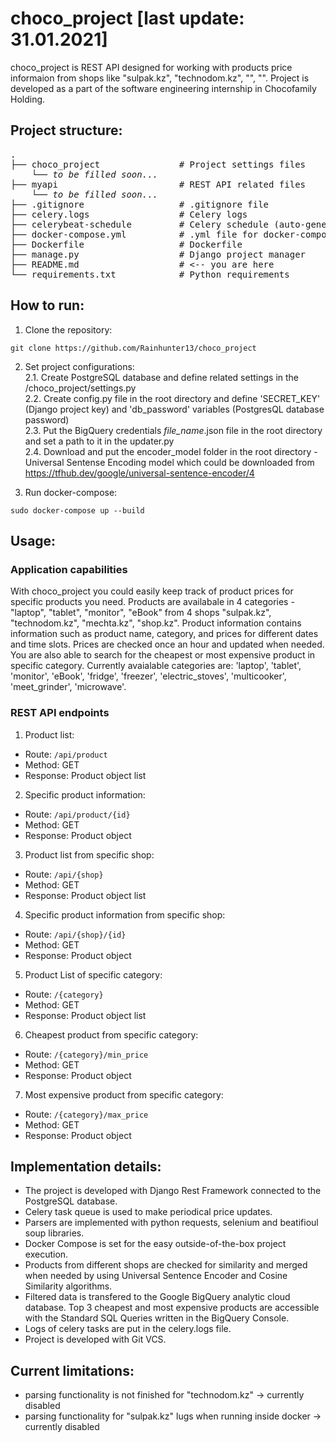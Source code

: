# choco_project [last update: 31.01.2021]
choco_project is REST API designed for working with products price informaion from shops like "sulpak.kz", "technodom.kz", "", "". Project is developed as a part of the software engineering internship in Chocofamily Holding.

## Project structure:
<pre>
.                                                                 
├── choco_project               # Project settings files    
    └── <em>to be filled soon...</em>                         
├── myapi                       # REST API related files
    └── <em>to be filled soon...</em>    
├── .gitignore                  # .gitignore file      
├── celery.logs                 # Celery logs      
├── celerybeat-schedule         # Celery schedule (auto-generated)             
├── docker-compose.yml          # .yml file for docker-compose
├── Dockerfile                  # Dockerfile                      
├── manage.py                   # Django project manager                  
├── README.md                   # <-- you are here                
└── requirements.txt            # Python requirements       
</pre>      

## How to run:

1. Clone the repository:
```
git clone https://github.com/Rainhunter13/choco_project
```

2. Set project configurations:  <br/>
  2.1. Create PostgreSQL database and define related settings in the /choco_project/settings.py  <br/>
  2.2. Create config.py file in the root directory and define 'SECRET_KEY' (Django project key) and 'db_password' variables (PostgresQL database password)  <br/>
  2.3. Put the BigQuery credentials *file_name*.json file in the root directory and set a path to it in the updater.py  <br/>
  2.4. Download and put the encoder_model folder in the root directory - Universal Sentense Encoding model which could be downloaded from https://tfhub.dev/google/universal-sentence-encoder/4  <br/>

3. Run docker-compose:
```
sudo docker-compose up --build
```

## Usage:

### Application capabilities
With choco_project you could easily keep track of product prices for specific products you need. Products are availabale in 4 categories - "laptop", "tablet", "monitor", "eBook" from 4 shops "sulpak.kz", "technodom.kz", "mechta.kz", "shop.kz". Product information contains information such as product name, category, and prices for different dates and time slots. Prices are checked once an hour and updated when needed. You are also able to search for the cheapest or most expensive product in specific category. Currently avaialable categories are: 'laptop', 'tablet', 'monitor', 'eBook', 'fridge', 'freezer', 'electric_stoves', 'multicooker', 'meet_grinder', 'microwave'.

### REST API endpoints

1. Product list:
- Route: ``` /api/product ```
- Method: GET
- Response: Product object list

2. Specific product information:
- Route: ``` /api/product/{id} ```
- Method: GET
- Response: Product object

3. Product list from specific shop:
- Route: ``` /api/{shop} ```
- Method: GET
- Response: Product object list

4. Specific product information from specific shop:
- Route: ``` /api/{shop}/{id} ```
- Method: GET
- Response: Product object

5. Product List of specific category:
- Route: ``` /{category} ```
- Method: GET
- Response: Product object list

6. Cheapest product from specific category:
- Route: ``` /{category}/min_price ```
- Method: GET
- Response: Product object

7. Most expensive product from specific category:
- Route: ``` /{category}/max_price ```
- Method: GET
- Response: Product object

## Implementation details:
- The project is developed with Django Rest Framework connected to the PostgreSQL database. 
- Celery task queue is used to make periodical price updates. 
- Parsers are implemented with python requests, selenium and beatifioul soup libraries.
- Docker Compose is set for the easy outside-of-the-box project execution.
- Products from different shops are checked for similarity and merged when needed by using Universal Sentence Encoder and Cosine Similarity algorithms. 
- Filtered data is transfered to the Google BigQuery analytic cloud database. Top 3 cheapest and most expensive products are accessible with the Standard SQL Queries written in the BigQuery Console.
- Logs of celery tasks are put in the celery.logs file.
- Project is developed with Git VCS.

## Current limitations:
- parsing functionality is not finished for "technodom.kz" -> currently disabled
- parsing functionality for "sulpak.kz" lugs when running inside docker -> currently disabled
